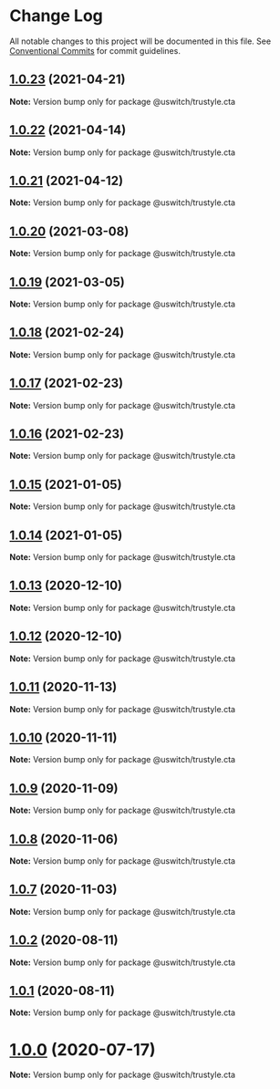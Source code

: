 # Change Log

All notable changes to this project will be documented in this file.
See [Conventional Commits](https://conventionalcommits.org) for commit guidelines.

## [1.0.23](https://github.com/uswitch/trustyle/compare/@uswitch/trustyle.cta@1.0.22...@uswitch/trustyle.cta@1.0.23) (2021-04-21)

**Note:** Version bump only for package @uswitch/trustyle.cta





## [1.0.22](https://github.com/uswitch/trustyle/compare/@uswitch/trustyle.cta@1.0.21...@uswitch/trustyle.cta@1.0.22) (2021-04-14)

**Note:** Version bump only for package @uswitch/trustyle.cta





## [1.0.21](https://github.com/uswitch/trustyle/compare/@uswitch/trustyle.cta@1.0.20...@uswitch/trustyle.cta@1.0.21) (2021-04-12)

**Note:** Version bump only for package @uswitch/trustyle.cta





## [1.0.20](https://github.com/uswitch/trustyle/compare/@uswitch/trustyle.cta@1.0.19...@uswitch/trustyle.cta@1.0.20) (2021-03-08)

**Note:** Version bump only for package @uswitch/trustyle.cta





## [1.0.19](https://github.com/uswitch/trustyle/compare/@uswitch/trustyle.cta@1.0.18...@uswitch/trustyle.cta@1.0.19) (2021-03-05)

**Note:** Version bump only for package @uswitch/trustyle.cta





## [1.0.18](https://github.com/uswitch/trustyle/compare/@uswitch/trustyle.cta@1.0.16...@uswitch/trustyle.cta@1.0.18) (2021-02-24)

**Note:** Version bump only for package @uswitch/trustyle.cta






## [1.0.17](https://github.com/uswitch/trustyle/compare/@uswitch/trustyle.cta@1.0.16...@uswitch/trustyle.cta@1.0.17) (2021-02-23)

**Note:** Version bump only for package @uswitch/trustyle.cta





## [1.0.16](https://github.com/uswitch/trustyle/compare/@uswitch/trustyle.cta@1.0.15...@uswitch/trustyle.cta@1.0.16) (2021-02-23)

**Note:** Version bump only for package @uswitch/trustyle.cta





## [1.0.15](https://github.com/uswitch/trustyle/compare/@uswitch/trustyle.cta@1.0.13...@uswitch/trustyle.cta@1.0.15) (2021-01-05)

**Note:** Version bump only for package @uswitch/trustyle.cta





## [1.0.14](https://github.com/uswitch/trustyle/compare/@uswitch/trustyle.cta@1.0.13...@uswitch/trustyle.cta@1.0.14) (2021-01-05)

**Note:** Version bump only for package @uswitch/trustyle.cta





## [1.0.13](https://github.com/uswitch/trustyle/compare/@uswitch/trustyle.cta@1.0.12...@uswitch/trustyle.cta@1.0.13) (2020-12-10)

**Note:** Version bump only for package @uswitch/trustyle.cta





## [1.0.12](https://github.com/uswitch/trustyle/compare/@uswitch/trustyle.cta@1.0.11...@uswitch/trustyle.cta@1.0.12) (2020-12-10)

**Note:** Version bump only for package @uswitch/trustyle.cta






## [1.0.11](https://github.com/uswitch/trustyle/compare/@uswitch/trustyle.cta@1.0.10...@uswitch/trustyle.cta@1.0.11) (2020-11-13)

**Note:** Version bump only for package @uswitch/trustyle.cta





## [1.0.10](https://github.com/uswitch/trustyle/compare/@uswitch/trustyle.cta@1.0.9...@uswitch/trustyle.cta@1.0.10) (2020-11-11)

**Note:** Version bump only for package @uswitch/trustyle.cta





## [1.0.9](https://github.com/uswitch/trustyle/compare/@uswitch/trustyle.cta@1.0.8...@uswitch/trustyle.cta@1.0.9) (2020-11-09)

**Note:** Version bump only for package @uswitch/trustyle.cta





## [1.0.8](https://github.com/uswitch/trustyle/compare/@uswitch/trustyle.cta@1.0.7...@uswitch/trustyle.cta@1.0.8) (2020-11-06)

**Note:** Version bump only for package @uswitch/trustyle.cta





## [1.0.7](https://github.com/uswitch/trustyle/compare/@uswitch/trustyle.cta@1.0.6...@uswitch/trustyle.cta@1.0.7) (2020-11-03)

**Note:** Version bump only for package @uswitch/trustyle.cta





## [1.0.2](https://github.com/uswitch/trustyle/compare/@uswitch/trustyle.cta@1.0.1...@uswitch/trustyle.cta@1.0.2) (2020-08-11)

**Note:** Version bump only for package @uswitch/trustyle.cta





## [1.0.1](https://github.com/uswitch/trustyle/compare/@uswitch/trustyle.cta@1.0.0...@uswitch/trustyle.cta@1.0.1) (2020-08-11)

**Note:** Version bump only for package @uswitch/trustyle.cta





# [1.0.0](https://github.com/uswitch/trustyle/compare/@uswitch/trustyle.cta@0.3.0...@uswitch/trustyle.cta@1.0.0) (2020-07-17)

**Note:** Version bump only for package @uswitch/trustyle.cta
